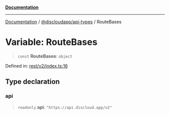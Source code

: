[**Documentation**](../../../README.md)

***

[Documentation](../../../packages.md) / [@discloudapp/api-types](../README.md) / RouteBases

# Variable: RouteBases

> `const` **RouteBases**: `object`

Defined in: [rest/v2/index.ts:16](https://github.com/discloud/discloud.app/blob/5b4e3fe9c701f0b4f5ffa4246f463403d1e47fa1/packages/api-types/rest/v2/index.ts#L16)

## Type declaration

### api

> `readonly` **api**: `"https://api.discloud.app/v2"`
